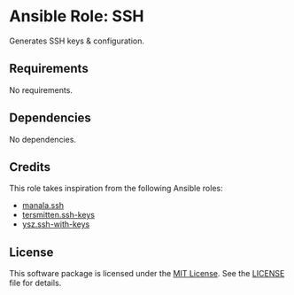 # Ansible Role: SSH

Generates SSH keys & configuration.

## Requirements

No requirements.

## Dependencies

No dependencies.

## Credits

This role takes inspiration from the following Ansible roles:

- [manala.ssh](https://github.com/manala/ansible-role-ssh)
- [tersmitten.ssh-keys](https://github.com/Oefenweb/ansible-ssh-keys)
- [ysz.ssh-with-keys](https://github.com/ysz/ansible-role-ssh-with-keys)

## License

This software package is licensed under the [MIT License](https://opensource.org/licenses/MIT). See the [LICENSE](./LICENSE) file for details.
